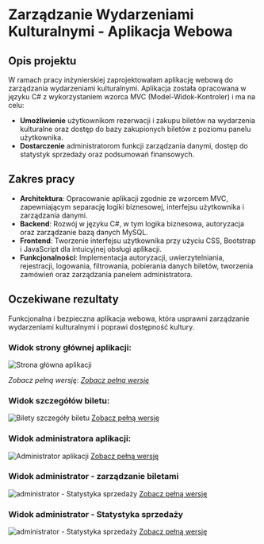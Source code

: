 # Zarządzanie Wydarzeniami Kulturalnymi - Aplikacja Webowa

## Opis projektu
W ramach pracy inżynierskiej zaprojektowałam aplikację webową do zarządzania wydarzeniami kulturalnymi. Aplikacja została opracowana w języku C# z wykorzystaniem wzorca MVC (Model-Widok-Kontroler) i ma na celu:

- **Umożliwienie** użytkownikom rezerwacji i zakupu biletów na wydarzenia kulturalne oraz dostęp do bazy zakupionych biletów z poziomu panelu użytkownika.
- **Dostarczenie** administratorom funkcji zarządzania danymi, dostęp do statystyk sprzedaży oraz podsumowań finansowych.

## Zakres pracy
- **Architektura**: Opracowanie aplikacji zgodnie ze wzorcem MVC, zapewniającym separację logiki biznesowej, interfejsu użytkownika i zarządzania danymi.
- **Backend**: Rozwój w języku C#, w tym logika biznesowa, autoryzacja oraz zarządzanie bazą danych MySQL.
- **Frontend**: Tworzenie interfejsu użytkownika przy użyciu CSS, Bootstrap i JavaScript dla intuicyjnej obsługi aplikacji.
- **Funkcjonalności**: Implementacja autoryzacji, uwierzytelniania, rejestracji, logowania, filtrowania, pobierania danych biletów, tworzenia zamówień oraz zarządzania panelem administratora.

## Oczekiwane rezultaty
Funkcjonalna i bezpieczna aplikacja webowa, która usprawni zarządzanie wydarzeniami kulturalnymi i poprawi dostępność kultury. 


### Widok strony głównej aplikacji:

![Strona główna aplikacji](Strona_Glowna_mini.png) 

*Zobacz pełną wersję: [Zobacz pełną wersję](https://github.com/DominikaGargula/WydarzeniaKulturale/blob/main/Strona_Glowna.png)*


### Widok szczegółów biletu:

![Bilety szczegóły biletu](Bilety_DetailsCard_mini.png) 
[Zobacz pełną wersję](https://github.com/DominikaGargula/WydarzeniaKulturale/blob/main/Bilety_DetailsCard.png)

### Widok administratora aplikacji:

![Administrator aplikacji](Home_AdminPanel_mini.png) 
[Zobacz pełną wersję](https://github.com/DominikaGargula/WydarzeniaKulturale/blob/main/Home_AdminPanel.png)


### Widok administrator - zarządzanie biletami
![administrator - Statystyka sprzedaży](Admin_Bilety_mini.png) 
[Zobacz pełną wersję](https://github.com/DominikaGargula/WydarzeniaKulturale/blob/main/Admin_Bilety.png)

### Widok administrator - Statystyka sprzedaży

![administrator - Statystyka sprzedaży](Admin_FinalizacjaKoszyka_StatystykaSprzedazy_mini.png) 
[Zobacz pełną wersję](https://github.com/DominikaGargula/WydarzeniaKulturale/blob/main/Admin_FinalizacjaKoszyka_StatystykaSprzedazy.png)
